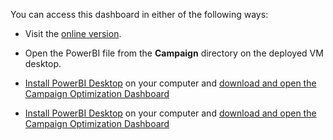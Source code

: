 <div class="alert alert-info">
<p>You can access this dashboard in either of the following ways:</p>
<p/>
<ul>
  <li>
    <p>Visit the <a href="{{ site.pbix_view_url }}">online version</a>.</p>
  </li>
  <li class="cig">
    <p>Open the PowerBI file from the <strong>Campaign</strong> directory on the deployed VM desktop.</p>
    </li>
  <li class="sql">
    <p><a href="https://powerbi.microsoft.com/en-us/desktop/" target="_blank">Install PowerBI Desktop</a> on your computer and 
    <a href="{{ site.pbix_sqldownload_url }}" target="_blank"> download and open the Campaign Optimization Dashboard</a></p>
    </li>
  
  <li class="hdi">
    <p><a href="https://powerbi.microsoft.com/en-us/desktop/" target="_blank">Install PowerBI Desktop</a> on your computer and 
    <a href="{{ site.pbix_hdidownload_url }}" target="_blank"> download and open the Campaign Optimization Dashboard</a></p>
    </li>
    
</ul>
</div>